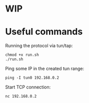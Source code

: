 # WIP

# Useful commands

Running the protocol via tun/tap:

```shell
chmod +x run.sh
./run.sh
```

Ping some IP in the created tun range:

```shell
ping -I tun0 192.168.0.2
```

Start TCP connection:

```shell
nc 192.168.0.2
```
